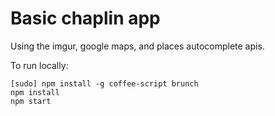 # Basic chaplin app

Using the imgur, google maps, and places autocomplete apis.

To run locally:

    [sudo] npm install -g coffee-script brunch
    npm install
    npm start
